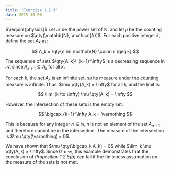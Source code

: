 ```yaml
---
title: "Exercise 1.2.3"
date: 2025-10-06
---
```

$\require{physics}$
Let $\mathcal{A}$ be the power set of $\mathbb{N}$, and let $\mu$ be the counting measure on $\qty(\mathbb{N}, \mathcal{A})$. 
For each positive integer $k$, define the set $A_k$ as:

$$
  A_k = \qty{n \in \mathbb{N} \colon n \geq k}
$$

The sequence of sets $\qty{A_k}\_{k=1}^\infty$ is a decreasing sequence in $\mathcal{A}$, since $A_{k+1} \subseteq A_k$ for all $k$. 

For each $k$, the set $A_k$ is an infinite set, so its measure under the counting measure is infinite. 
Thus, $\mu \qty(A_k) = \infty$ for all $k$, and the limit is:

$$
  \lim_{k \to \infty} \mu \qty(A_k) = \infty
$$

However, the intersection of these sets is the empty set:

$$
  \bigcap_{k=1}^\infty A_k = \varnothing
$$

This is because for any integer $n \in \mathbb{N}$, $n$ is not an element of the set $A_{n+1}$ and therefore cannot be in the intersection. 
The measure of the intersection is $\mu \qty(\varnothing) = 0$. 

We have shown that $\mu \qty(\bigcap_k A_k) = 0$ while $\lim_k \mu \qty(A_k) = \infty$. 
Since $0 \neq \infty$, this example demonstrates that the conclusion of *Proposition 1.2.5(b)* can fail if the finiteness assumption on the measure of the sets is not met. 
